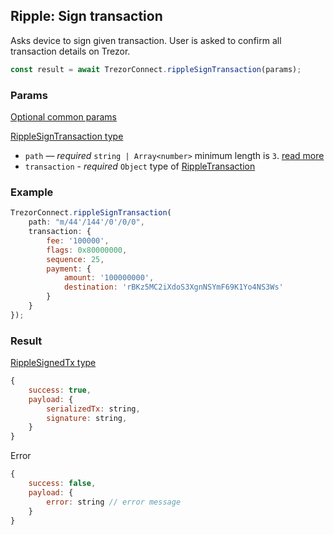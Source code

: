 ## Ripple: Sign transaction

Asks device to sign given transaction. User is asked to confirm all transaction
details on Trezor.

```javascript
const result = await TrezorConnect.rippleSignTransaction(params);
```

### Params

[Optional common params](commonParams.md)

[RippleSignTransaction type](https://github.com/trezor/trezor-suite/blob/develop/packages/connect/src/types/api/ripple/index.ts)

-   `path` — _required_ `string | Array<number>` minimum length is `3`. [read more](../path.md)
-   `transaction` - _required_ `Object` type of [RippleTransaction](https://github.com/trezor/trezor-suite/blob/develop/packages/connect/src/types/api/ripple/index.ts)

### Example

```javascript
TrezorConnect.rippleSignTransaction(
    path: "m/44'/144'/0'/0/0",
    transaction: {
        fee: '100000',
        flags: 0x80000000,
        sequence: 25,
        payment: {
            amount: '100000000',
            destination: 'rBKz5MC2iXdoS3XgnNSYmF69K1Yo4NS3Ws'
        }
    }
});
```

### Result

[RippleSignedTx type](https://github.com/trezor/trezor-suite/blob/develop/packages/connect/src/types/api/ripple/index.ts)

```javascript
{
    success: true,
    payload: {
        serializedTx: string,
        signature: string,
    }
}
```

Error

```javascript
{
    success: false,
    payload: {
        error: string // error message
    }
}
```
